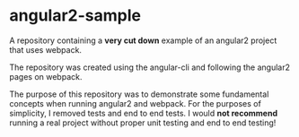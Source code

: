 # angular2-sample 
A repository containing a **very cut down** example of an angular2 project that uses webpack. 

The repository was created using the angular-cli and following the angular2 pages on webpack.

The purpose of this repository was to demonstrate some fundamental concepts when running angular2 and webpack. For the purposes of simplicity, I removed tests and end to end tests. I would **not recommend** running a real project without proper unit testing and end to end testing!
